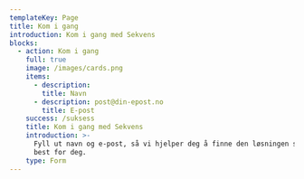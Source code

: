 ```yaml
---
templateKey: Page
title: Kom i gang
introduction: Kom i gang med Sekvens
blocks:
  - action: Kom i gang
    full: true
    image: /images/cards.png
    items:
      - description: 
        title: Navn
      - description: post@din-epost.no
        title: E-post
    success: /suksess
    title: Kom i gang med Sekvens
    introduction: >-
      Fyll ut navn og e-post, så vi hjelper deg å finne den løsningen som passer
      best for deg.
    type: Form
---
```



